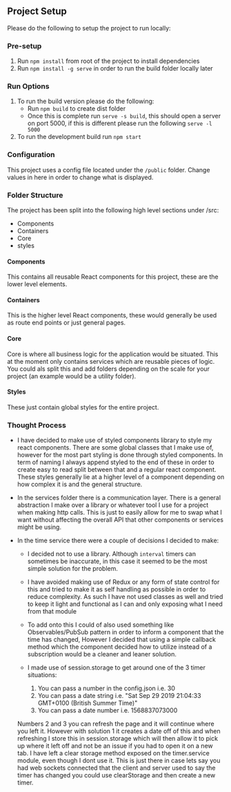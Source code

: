## Project Setup

Please do the following to setup the project to run locally:

### Pre-setup
1) Run `npm install` from root of the project to install dependencies
2) Run `npm install -g serve` in order to run the build folder locally later

### Run Options
1) To run the build version please do the following:
    - Run `npm build` to create dist folder
    - Once this is complete run `serve -s build`, this should open a server on port 5000, if this is different
    please run the following `serve -l 5000`
2) To run the development build run `npm start`


### Configuration

This project uses a config file located under the `/public` folder. Change values in here in order to change what is displayed.

### Folder Structure

The project has been split into the following high level sections under /src:

- Components
- Containers
- Core
- styles

#### Components
This contains all reusable React components for this project, these are the lower level elements.

#### Containers
This is the higher level React components, these would generally be used as route end points or just general pages.

#### Core
Core is where all business logic for the application would be situated. This at the moment only
contains services which are reusable pieces of logic. You could als split this and add folders depending on
the scale for your project (an example would be a utility folder).

#### Styles
These just contain global styles for the entire project.

### Thought Process

- I have decided to make use of styled components library to style my react components. There are some global classes that I make use of, 
however for the most part styling is done through styled components. In term of naming I always append styled to the end of these in order
to create easy to read split between that and a regular react component. These styles generally lie at a higher level of a component depending on
how complex it is and the general structure.

- In the services folder there is a communication layer. There is a general abstraction I make over a library or whatever tool
I use for a project when making http calls. This is just to easily allow for me to swap what I want without affecting the overall API that other 
components or services might be using.

- In the time service there were a couple of decisions I decided to make:
    - I decided not to use a library. Although `interval` timers can sometimes be inaccurate, in this case it seemed to be 
    the most simple solution for the problem.
    
    - I have avoided making use of Redux or any form of state control for this and tried to make it as self handling as possible in
    order to reduce complexity. As such I have not used classes as well and tried to keep it light and functional as I can and only exposing 
    what I need from that module
    
    - To add onto this I could of also used something like Observables/PubSub pattern in order to inform a component that the time has changed,
    However I decided that using a simple callback method which the component decided how to utilize instead of a subscription would be a cleaner and leaner
    solution.
    
    - I made use of session.storage to get around one of the 3 timer situations:
        1) You can pass a number in the config.json i.e. 30
        2) You can pass a date string i.e. "Sat Sep 29 2019 21:04:33 GMT+0100 (British Summer Time)"
        3) You can pass a date number  i.e. 1568837073000
        
    Numbers 2 and 3 you can refresh the page and it will continue where you left it. However with solution 1 it creates a date off of this and when refreshing I store this 
    in session.storage which will then allow it to pick up where it left off and not be an issue if you had to open it on a new tab.
    I have left a clear storage method exposed on the timer.service module, even though I dont use it. This is just there in case lets say you
    had web sockets connected that the client and server used to say the timer has changed you could use clearStorage and then create a new timer.
